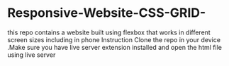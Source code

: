 # Responsive-Website-CSS-GRID-
this repo contains a website built using flexbox that works in different screen sizes including in phone  Instruction Clone the repo in your device .Make sure you have live server extension installed and open the html file using live server
